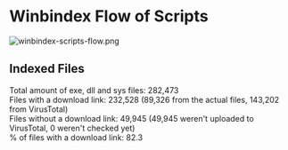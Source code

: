 # Winbindex Flow of Scripts

![winbindex-scripts-flow.png](winbindex-scripts-flow.png)

## Indexed Files

<!--FileStats-->
Total amount of exe, dll and sys files: 282,473  
Files with a download link: 232,528 (89,326 from the actual files, 143,202 from VirusTotal)  
Files without a download link: 49,945 (49,945 weren't uploaded to VirusTotal, 0 weren't checked yet)  
% of files with a download link: 82.3  
<!--/FileStats-->
